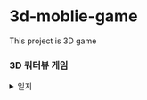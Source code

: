 # 3d-moblie-game
This project is 3D game


### 3D 쿼터뷰 게임

<details>
  <summary>일지</summary>
  
#### 2022-03-10   
- 캐릭터 구현
- 캐릭터 움직임   
- 캐릭터 script (내용 작성)

#### 2022-03-11   
- 맵
- 카메라 구도
- 캡슐 콜라이더 적용 후 경사진 곳을 가면 캐릭터가 계속 구르게 됨 (오류)   

#### 2022-03-13   
- 경사진 곳을 가면 캐릭터가 계쏙 구르는 오류
- 원인 : 외부 충돌에 의해 **회전속력**이 발생
- 해결 : FixedUpdate에 회전속력 값을 zero로 만들어준다.
```rb.angularVelocity = Vector3.zero;```

- 다시 박스콜라이더로 교체   

#### 2022-03-16
- UI panel 연습, 구현
  
#### 2022-03-18
- UI 서버 접속 버튼 구현
- Photon 서버 스크립트 작성 (Connect, Disconnect, Join, Create)
- 3D 캐릭터 위에 닉네임 표시 구현
  https://itadventure.tistory.com/401?category=862463 참조
  
#### 2022-03-19
- 플레이어 동기화 컴포넌트   
기본적으로 Photon View 컴포넌트가 있어야한다.
Photon View의 Observed Components에 Photon animator View, Photon rigidbody View, 플레이어 스크리트가 있어야된다.   
Photon animator View 추가 후, 파라미터 모두 Discrete 한다.   
Photon rigidbody View 추가
  
플레이어 스크립트가 MonoBehaviourPunCallbacks, IPunObservable 를 상속받는다.   
```public void OnPhotonSerializeView(PhotonStream stream, PhotonMessageInfo info)``` 이 함수 안에서 변수 동기화가 일어난다.
  
#### 2022-03-22
- 프리팹 내부오브젝트는 인스펙터에 가져다 쓸 수 있는데, 외부오브젝트는 쓸 수 없어서 none으로 초기화 된다.
캐릭터와 카메라가 같이 묶여 있어야 할 것 같다.   
  
#### 2022-03-23
- 캐릭터 이름을 text 대신 text mesh를 사용했는데 서버 접속시 이름 적용이 안된다.
  
#### 2022-03-30
- 캐릭터 화면을 고정이 아닌 마우스로 회전할 수 있게 변경하려 한다.
- CameraMovement Script 추가 (내용 작성하기)
  
#### 2022-03-31
- 마우스로 카메라 시점 변환 구현
- 카메라 시점 변경시 캐릭터는 항상 (wasd) 움직이는 방향이 같다. 이점을 바꿔주면 될것.
  
#### 2022-04-09
- (wasd) 움직임 방향 기준을 카메라로 잡긴 했으나 Charactor ctroller로 움직임을 구현시 중력 작용을 안한다.
- 다음번에 Charactor ctroller 대신 다른 방법으로 접근할 예정이다.
  
#### 2022-04-10
- 앞으로 갈 때는 정상적이고 옆,뒤 입력시 캐릭터가 엄청난 회전을 함.
  
#### 2022-06-06
- 카메라 회전 구현
  
#### 2022-06-08
- 플레이어 움직임 재구현
- 부모오브젝트의 rigidbody가 없어서 점프할 방법을 찾아야함. > 해결
  
#### 2022-08-01
- 캐릭터 및 카메라 움직임
- https://www.youtube.com/watch?v=P4qyRyQdySw
- 캐릭터가 오르막길을 올라가면 카메라와 플레이어의 거리값이 변하는 문제. > 해결
- 캐릭터 점프가 연속으로 잘되지 않는 문제. > 해결

#### 2022-08-02
- 캐릭터가 오르막길을 올라가면 카메라와 플레이어의 거리값이 변하는 문제 해결 : cameraArm의 position과 character의 position을 맞춰줌

#### 2022-08-04
- 캐릭터 점프구현방식 변경
- 캐릭터 점프가 연속으로 잘되지 않는 문제 해결 onCollisionEnter함수를 사용
  <details>
  <summary>해결방법</summary>
    
  - onCollision 함수가 자신의 오브젝트 기준으로 다른 tag오브젝트에 닿을 때 사용가능 함.  
    
  - 내가 원하는 것은 player와 Ground가 닿을 때  
    
  - 하지만 (character)오브젝트에 스크립트가 담겨있어서 player에 새 스크립트(JumpControll)을 넣어 onCollisionEnter함수 사용  
    
  - static public 변수 사용으로 외부 스크립트 변수 수정  
    
     </details>
  
- gravity 10 감소
- 점프 크기는 스크립트에서 바꿔도 Inspector에서 값을 담고있어서 바뀌지 않는다. (시간 소요..)
  </details>

